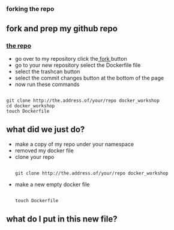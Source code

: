 <h2 style="position: relative; bottom: 430px;">Lab 10</h2>

<section>
<h3>forking the repo</h3>
</section>

<section>
<h2>fork and prep my github repo</h2>
<h3><a href="https://github.com/dfedde/docker_workshop"> the repo</a></h3>
<ul>
<li> go over to my repository click the<a href="https://github.com/dfedde/docker_workshop/fork"> fork </a>button</li>
<li> go to your new repository select the Dockerfile file</li>
<li> select the trashcan button</li>
<li> select the commit changes button at the bottom of the page</li>
<li> now run these commands</li>
</ul>
<pre><code data-trim contenteditable>
git clone http://the.address.of/your/repo docker_workshop
cd docker_workshop
touch Dockerfile
</code></pre>
</section>

<section>
<h2>what did we just do?</h2>
<ul>
<li class="fragment">
make a copy of my repo under your namespace
</li>
<li class="fragment">
removed my docker file
</li>
<li class="fragment">
clone your repo
<pre><code data-trim contenteditable>
git clone http://the.address.of/your/repo docker_workshop
</code></pre>
</li>
<li class="fragment">
make a new empty docker file
<pre><code data-trim contenteditable>
touch Dockerfile
</code></pre>
</li>
</ul>
</section>

<section>
<h2>what do I put in this new file?</h2>
</section>
